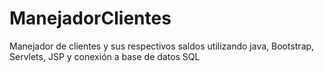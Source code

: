 # ManejadorClientes

Manejador de clientes y sus respectivos saldos utilizando java, Bootstrap, Servlets, JSP y conexión a base de datos SQL
